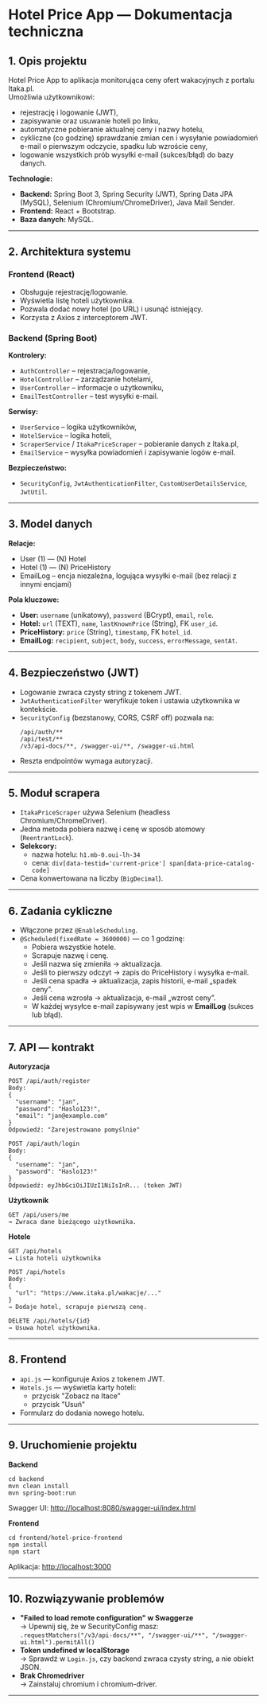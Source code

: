 # Hotel Price App — Dokumentacja techniczna

## 1. Opis projektu

Hotel Price App to aplikacja monitorująca ceny ofert wakacyjnych z portalu Itaka.pl.  
Umożliwia użytkownikowi:

- rejestrację i logowanie (JWT),
- zapisywanie oraz usuwanie hoteli po linku,
- automatyczne pobieranie aktualnej ceny i nazwy hotelu,
- cykliczne (co godzinę) sprawdzanie zmian cen i wysyłanie powiadomień e-mail o pierwszym odczycie, spadku lub wzroście ceny,
- logowanie wszystkich prób wysyłki e-mail (sukces/błąd) do bazy danych.

**Technologie:**

- **Backend:** Spring Boot 3, Spring Security (JWT), Spring Data JPA (MySQL), Selenium (Chromium/ChromeDriver), Java Mail Sender.
- **Frontend:** React + Bootstrap.
- **Baza danych:** MySQL.

---

## 2. Architektura systemu

### Frontend (React)
- Obsługuje rejestrację/logowanie.
- Wyświetla listę hoteli użytkownika.
- Pozwala dodać nowy hotel (po URL) i usunąć istniejący.
- Korzysta z Axios z interceptorem JWT.

### Backend (Spring Boot)

**Kontrolery:**
- `AuthController` – rejestracja/logowanie,
- `HotelController` – zarządzanie hotelami,
- `UserController` – informacje o użytkowniku,
- `EmailTestController` – test wysyłki e-mail.

**Serwisy:**
- `UserService` – logika użytkowników,
- `HotelService` – logika hoteli,
- `ScraperService` / `ItakaPriceScraper` – pobieranie danych z Itaka.pl,
- `EmailService` – wysyłka powiadomień i zapisywanie logów e-mail.

**Bezpieczeństwo:**
- `SecurityConfig`, `JwtAuthenticationFilter`, `CustomUserDetailsService`, `JwtUtil`.

---

## 3. Model danych

**Relacje:**
- User (1) — (N) Hotel  
- Hotel (1) — (N) PriceHistory  
- EmailLog – encja niezależna, logująca wysyłki e-mail (bez relacji z innymi encjami)

**Pola kluczowe:**
- **User:** `username` (unikatowy), `password` (BCrypt), `email`, `role`.
- **Hotel:** `url` (TEXT), `name`, `lastKnownPrice` (String), FK `user_id`.
- **PriceHistory:** `price` (String), `timestamp`, FK `hotel_id`.
- **EmailLog:** `recipient`, `subject`, `body`, `success`, `errorMessage`, `sentAt`.

---

## 4. Bezpieczeństwo (JWT)
- Logowanie zwraca czysty string z tokenem JWT.
- `JwtAuthenticationFilter` weryfikuje token i ustawia użytkownika w kontekście.
- `SecurityConfig` (bezstanowy, CORS, CSRF off) pozwala na:
  ```
  /api/auth/**  
  /api/test/**  
  /v3/api-docs/**, /swagger-ui/**, /swagger-ui.html
  ```
- Reszta endpointów wymaga autoryzacji.

---

## 5. Moduł scrapera
- `ItakaPriceScraper` używa Selenium (headless Chromium/ChromeDriver).
- Jedna metoda pobiera nazwę i cenę w sposób atomowy (`ReentrantLock`).
- **Selekcory:**
  - nazwa hotelu: `h1.mb-0.oui-lh-34`
  - cena: `div[data-testid='current-price'] span[data-price-catalog-code]`
- Cena konwertowana na liczby (`BigDecimal`).

---

## 6. Zadania cykliczne
- Włączone przez `@EnableScheduling`.
- `@Scheduled(fixedRate = 3600000)` — co 1 godzinę:
  - Pobiera wszystkie hotele.
  - Scrapuje nazwę i cenę.
  - Jeśli nazwa się zmieniła → aktualizacja.
  - Jeśli to pierwszy odczyt → zapis do PriceHistory i wysyłka e-mail.
  - Jeśli cena spadła → aktualizacja, zapis historii, e-mail „spadek ceny”.
  - Jeśli cena wzrosła → aktualizacja, e-mail „wzrost ceny”.
  - W każdej wysyłce e-mail zapisywany jest wpis w **EmailLog** (sukces lub błąd).

---

## 7. API — kontrakt

**Autoryzacja**
```
POST /api/auth/register
Body:
{
  "username": "jan",
  "password": "Haslo123!",
  "email": "jan@example.com"
}
Odpowiedź: "Zarejestrowano pomyślnie"
```
```
POST /api/auth/login
Body:
{
  "username": "jan",
  "password": "Haslo123!"
}
Odpowiedź: eyJhbGciOiJIUzI1NiIsInR... (token JWT)
```

**Użytkownik**
```
GET /api/users/me
→ Zwraca dane bieżącego użytkownika.
```

**Hotele**
```
GET /api/hotels
→ Lista hoteli użytkownika
```
```
POST /api/hotels
Body:
{
  "url": "https://www.itaka.pl/wakacje/..."
}
→ Dodaje hotel, scrapuje pierwszą cenę.
```
```
DELETE /api/hotels/{id}
→ Usuwa hotel użytkownika.
```

---

## 8. Frontend
- `api.js` — konfiguruje Axios z tokenem JWT.
- `Hotels.js` — wyświetla karty hoteli:
  - przycisk "Zobacz na Itace"
  - przycisk "Usuń"
- Formularz do dodania nowego hotelu.

---

## 9. Uruchomienie projektu

**Backend**
```
cd backend
mvn clean install
mvn spring-boot:run
```
Swagger UI: [http://localhost:8080/swagger-ui/index.html](http://localhost:8080/swagger-ui/index.html)

**Frontend**
```
cd frontend/hotel-price-frontend
npm install
npm start
```
Aplikacja: [http://localhost:3000](http://localhost:3000)

---

## 10. Rozwiązywanie problemów
- **"Failed to load remote configuration" w Swaggerze**  
  → Upewnij się, że w SecurityConfig masz:  
  `.requestMatchers("/v3/api-docs/**", "/swagger-ui/**", "/swagger-ui.html").permitAll()`
- **Token undefined w localStorage**  
  → Sprawdź w `Login.js`, czy backend zwraca czysty string, a nie obiekt JSON.
- **Brak Chromedriver**  
  → Zainstaluj chromium i chromium-driver.

---
